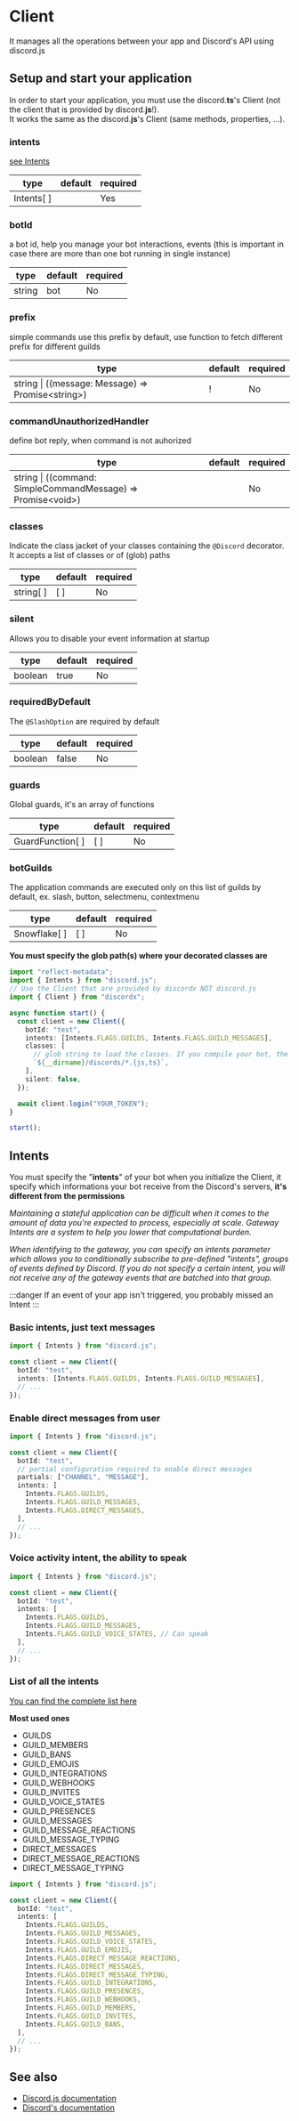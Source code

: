 # Client

It manages all the operations between your app and Discord's API using discord.js

## Setup and start your application

In order to start your application, you must use the discord.**ts**'s Client (not the client that is provided by discord.**js**!).  
It works the same as the discord.**js**'s Client (same methods, properties, ...).

### intents

[see Intents](#intents)

| type       | default | required |
| ---------- | ------- | -------- |
| Intents[ ] |         | Yes      |

### botId

a bot id, help you manage your bot interactions, events (this is important in case there are more than one bot running in single instance)

| type   | default | required |
| ------ | ------- | -------- |
| string | bot     | No       |

### prefix

simple commands use this prefix by default, use function to fetch different prefix for different guilds

| type                                                | default | required |
| --------------------------------------------------- | ------- | -------- |
| string \| ((message: Message) =\> Promise<string\>) | !       | No       |

### commandUnauthorizedHandler

define bot reply, when command is not auhorized

| type                                                           | default | required |
| -------------------------------------------------------------- | ------- | -------- |
| string \| ((command: SimpleCommandMessage) =\> Promise<void\>) |         | No       |

### classes

Indicate the class jacket of your classes containing the `@Discord` decorator. It accepts a list of classes or of (glob) paths

| type      | default | required |
| --------- | ------- | -------- |
| string[ ] | [ ]     | No       |

### silent

Allows you to disable your event information at startup

| type    | default | required |
| ------- | ------- | -------- |
| boolean | true    | No       |

### requiredByDefault

The `@SlashOption` are required by default

| type    | default | required |
| ------- | ------- | -------- |
| boolean | false   | No       |

### guards

Global guards, it's an array of functions

| type             | default | required |
| ---------------- | ------- | -------- |
| GuardFunction[ ] | [ ]     | No       |

### botGuilds

The application commands are executed only on this list of guilds by default, ex. slash, button, selectmenu, contextmenu

| type         | default | required |
| ------------ | ------- | -------- |
| Snowflake[ ] | [ ]     | No       |

**You must specify the glob path(s) where your decorated classes are**

```ts
import "reflect-metadata";
import { Intents } from "discord.js";
// Use the Client that are provided by discordx NOT discord.js
import { Client } from "discordx";

async function start() {
  const client = new Client({
    botId: "test",
    intents: [Intents.FLAGS.GUILDS, Intents.FLAGS.GUILD_MESSAGES],
    classes: [
      // glob string to load the classes. If you compile your bot, the file extension will be .js
      `${__dirname}/discords/*.{js,ts}`,
    ],
    silent: false,
  });

  await client.login("YOUR_TOKEN");
}

start();
```

## Intents

You must specify the "**intents**" of your bot when you initialize the Client, it specify which informations your bot receive from the Discord's servers, **it's different from the permissions**

_Maintaining a stateful application can be difficult when it comes to the amount of data you're expected to process, especially at scale. Gateway Intents are a system to help you lower that computational burden._

_When identifying to the gateway, you can specify an intents parameter which allows you to conditionally subscribe to pre-defined "intents", groups of events defined by Discord. If you do not specify a certain intent, you will not receive any of the gateway events that are batched into that group._

:::danger
If an event of your app isn't triggered, you probably missed an Intent
:::

### Basic intents, just text messages

```ts
import { Intents } from "discord.js";

const client = new Client({
  botId: "test",
  intents: [Intents.FLAGS.GUILDS, Intents.FLAGS.GUILD_MESSAGES],
  // ...
});
```

### Enable direct messages from user

```ts
import { Intents } from "discord.js";

const client = new Client({
  botId: "test",
  // partial configuration required to enable direct messages
  partials: ["CHANNEL", "MESSAGE"],
  intents: [
    Intents.FLAGS.GUILDS,
    Intents.FLAGS.GUILD_MESSAGES,
    Intents.FLAGS.DIRECT_MESSAGES,
  ],
  // ...
});
```

### Voice activity intent, the ability to speak

```ts
import { Intents } from "discord.js";

const client = new Client({
  botId: "test",
  intents: [
    Intents.FLAGS.GUILDS,
    Intents.FLAGS.GUILD_MESSAGES,
    Intents.FLAGS.GUILD_VOICE_STATES, // Can speak
  ],
  // ...
});
```

### List of all the intents

[You can find the complete list here](https://discord.com/developers/docs/topics/gateway#list-of-intents)

**Most used ones**

- GUILDS
- GUILD_MEMBERS
- GUILD_BANS
- GUILD_EMOJIS
- GUILD_INTEGRATIONS
- GUILD_WEBHOOKS
- GUILD_INVITES
- GUILD_VOICE_STATES
- GUILD_PRESENCES
- GUILD_MESSAGES
- GUILD_MESSAGE_REACTIONS
- GUILD_MESSAGE_TYPING
- DIRECT_MESSAGES
- DIRECT_MESSAGE_REACTIONS
- DIRECT_MESSAGE_TYPING

```ts
import { Intents } from "discord.js";

const client = new Client({
  botId: "test",
  intents: [
    Intents.FLAGS.GUILDS,
    Intents.FLAGS.GUILD_MESSAGES,
    Intents.FLAGS.GUILD_VOICE_STATES,
    Intents.FLAGS.GUILD_EMOJIS,
    Intents.FLAGS.DIRECT_MESSAGE_REACTIONS,
    Intents.FLAGS.DIRECT_MESSAGES,
    Intents.FLAGS.DIRECT_MESSAGE_TYPING,
    Intents.FLAGS.GUILD_INTEGRATIONS,
    Intents.FLAGS.GUILD_PRESENCES,
    Intents.FLAGS.GUILD_WEBHOOKS,
    Intents.FLAGS.GUILD_MEMBERS,
    Intents.FLAGS.GUILD_INVITES,
    Intents.FLAGS.GUILD_BANS,
  ],
  // ...
});
```

## See also

- [Discord.js documentation](https://discord.js.org/#/docs/main/stable/class/Intents)
- [Discord's documentation](https://discord.com/developers/docs/topics/gateway#list-of-intents)

